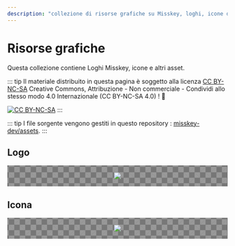 ```yaml
---
description: "collezione di risorse grafiche su Misskey, loghi, icone disegni e altro..."
---
```


# Risorse grafiche

Questa collezione contiene Loghi Misskey, icone e altri asset.

::: tip
Il materiale distribuito in questa pagina è soggetto alla licenza [CC BY-NC-SA](http://creativecommons.org/licenses/by-nc-sa/4.0/deed.it) Creative Commons, Attribuzione - Non commerciale - Condividi allo stesso modo 4.0 Internazionale (CC BY-NC-SA 4.0) ! 🎉

<a rel="license" href="http://creativecommons.org/licenses/by-nc-sa/4.0/deed.it"><img alt="CC BY-NC-SA" src="https://i.creativecommons.org/l/by-nc-sa/4.0/88x31.png" /></a>
:::

::: tip
I file sorgente vengono gestiti in questo repository : [misskey-dev/assets](https://github.com/misskey-dev/assets).
:::

## Logo

<a class="asset" href="https://assets.misskey-hub.net/public/misskey.svg" target="_blank" download>
<img src="https://assets.misskey-hub.net/public/misskey.svg">
</a>

## Icona

<a class="asset" href="https://assets.misskey-hub.net/public/icon.png" target="_blank" download>
<img src="https://assets.misskey-hub.net/public/icon.png">
</a>

<style>
.asset {
	display: block;
	background-color: #777;
	background-image:
		linear-gradient(45deg, #999 25%, transparent 25%),
		linear-gradient(135deg, #999 25%, transparent 25%),
		linear-gradient(45deg, transparent 75%, #999 75%),
		linear-gradient(135deg, transparent 75%, #999 75%);
	background-size: 25px 25px; /* Must be a square */
	background-position: 0 0, 12.5px 0, 12.5px -12.5px, 0px 12.5px; /* Must be half of one side of the square */
	animation: asset-bg 0.5s linear infinite;

	margin: 1em 0;
	padding: 16px;
	text-align: center;
}

@keyframes asset-bg {
  0% {background-position: 0 0, 12.5px 0, 12.5px -12.5px, 0px 12.5px;}
  100% {background-position: 12.5px 12.5px, 25px 12.5px, 25px 0px, 12.5px 25px;}
}
</style>

